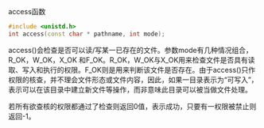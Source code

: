 

access函数

```c++
#include <unistd.h>
int access(const char * pathname, int mode);
```

access()会检查是否可以读/写某一已存在的文件。参数mode有几种情况组合， R_OK，W_OK，X_OK 和F_OK。R_OK，W_OK与X_OK用来检查文件是否具有读取、写入和执行的权限。F_OK则是用来判断该文件是否存在。由于access()只作权限的核查，并不理会文件形态或文件内容，因此，如果一目录表示为“可写入”，表示可以在该目录中建立新文件等操作，而非意味此目录可以被当做文件处理。

若所有欲查核的权限都通过了检查则返回0值，表示成功，只要有一权限被禁止则返回-1。

